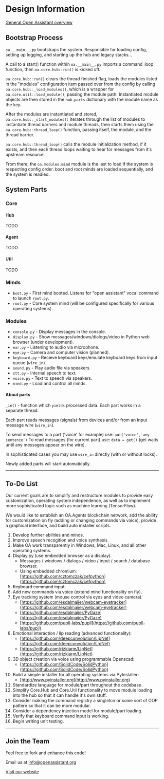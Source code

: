 # Design Information

[General Open Assistant overview](http://openassistant.org/wp/)

## Bootstrap Process

`oa.__main__.py` bootstraps the system. Responsible for loading config, setting up logging,
and starting up the hub and legacy stacks...

A call to a start() function within `oa.__main__.py` imports a command_loop function, then
`oa.core.hub::run()` is kicked off.

`oa.core.hub::run()` clears the thread finished flag, loads the modules listed in the "modules"
configuration item passed over from the config by calling `oa.core.hub::_load_modules()`, which
is a wrapper for `oa.core.util::load_module()`, passing the module path. Instantiated module
objects are then stored in the `hub.parts` dictionary with the module name as the key.

After the modules are instantiated and stored, `oa.core.hub::_start_modules()` iterates through
the list of modules to instantiate thread barriers and module threads, then starts them using
the `oa.core.hub::thread_loop()` function, passing itself, the module, and the thread barrier.

`oa.core.hub::thread_loop()` calls the module initialization method, if it exists, and then
each thread loops waiting to hear for messages from it's upstream resource.

From there, the `oa.modules.mind` module is the last to load if the system is respecting config
order. boot and root minds are loaded sequentially, and the system is readied.

## System Parts

### Core

#### Hub

TODO

#### Agent

TODO

#### Util

TODO

### Minds

* ``boot.py`` - First mind booted. Listens for "open assistant" vocal command to launch ``root.py``.
* ``root.py`` - Core system mind (will be configured specifically for various operating systems).

### Modules

* ``console.py`` - Display messages in the console.
* ``display.py`` - Show messages/windows/dialogs/video in Python web browser (under development).
* ``ear.py`` - Listening to audio via microphone.
* ``eye.py`` - Camera and computer vision (planned).
* ``keyboard.py`` - Recieve keyboard keys/emulate keyboard keys from input queue (`wire_in`).
* ``sound.py`` - Play audio file via speakers.
* ``stt.py`` - Internal speech to text.
* ``voice.py`` - Text to speech via speakers.
* ``mind.py``  - Load and control all minds.

#### About parts

``_in()`` - function which `yields` processed data. Each part works in a separate thread.

Each part reads messages (signals) from devices and/or from an input message wire (``wire_in``).

To send messages to a part ('voice' for example) use: ``put('voice','any sentence')``
To read messages (for current part) use: ``data = get()`` (get waits until any messages appear on the wire).

In sophisticated cases you may use ``wire_in`` directly (with or without locks).

Newly added parts will start automatically.

---

## To-Do List

Our current goals are to simplify and restructure modules to provide easy customization, operating system independence, as well as to implement more sophisticated logic such as machine learning (TensorFlow).

We would like to establish an OA.Agents blockchain network, add the ability for customization on fly (adding or changing commands via voice), provide a graphical interface, and build auto installer scripts.

1. Develop further abilities and minds.
1. Improve speech recogition and voice synthesis.
1. Make OA work transparently in Windows, Mac, Linux, and all other operating systems.
1. Display.py (use embedded browser as a display).
    * Messages / windows / dialogs / video / input / search / database browser.
    * Using embedded chromium: [https://github.com/cztomczak/cefpython](https://github.com/cztomczak/cefpython)
1. ~~Keyboard command input.~~
1. Add new commands via voice (extend mind functionality on fly).
1. Eye tracking system (mouse control via eyes and video camera):
    * [https://github.com/esdalmaijer/webcam-eyetracker](https://github.com/esdalmaijer/webcam-eyetracker)
    * [https://github.com/esdalmaijer/PyGaze](https://github.com/esdalmaijer/PyGaze)
    * [https://github.com/pupil-labs/pupil](https://github.com/pupil-labs/pupil)
1. Emotional interaction / lip reading (advanced functionality):
    * [https://github.com/deepconvolution/LipNet](https://github.com/deepconvolution/LipNet)
    * [https://github.com/rizkiarm/LipNet](https://github.com/rizkiarm/LipNet)
1. 3D object creation via voice using programmable Openscad:
    * [https://github.com/SolidCode/SolidPython](https://github.com/SolidCode/SolidPython)
1. Build a simple installer for all operating systems via PyInstaller:
    * [http://www.pyinstaller.org](http://www.pyinstaller.org)
1. Standardize language for module/part throughout the codebase.
1. Simplify Core.Hub and Core.Util functionality to move module loading into the hub so that it can handle it's own stuff.
1. Consider making the command registry a singleton or some sort of OOP pattern so that it can be more modular.
1. Consider a dependency injection model for module/part loading.
1. Verify that keyboard command input is working.
1. Begin writing unit testing.

---

## Join the Team

Feel free to fork and enhance this code!

Email us at info@openassistant.org

[Visit our website](http://www.openassistant.org)
